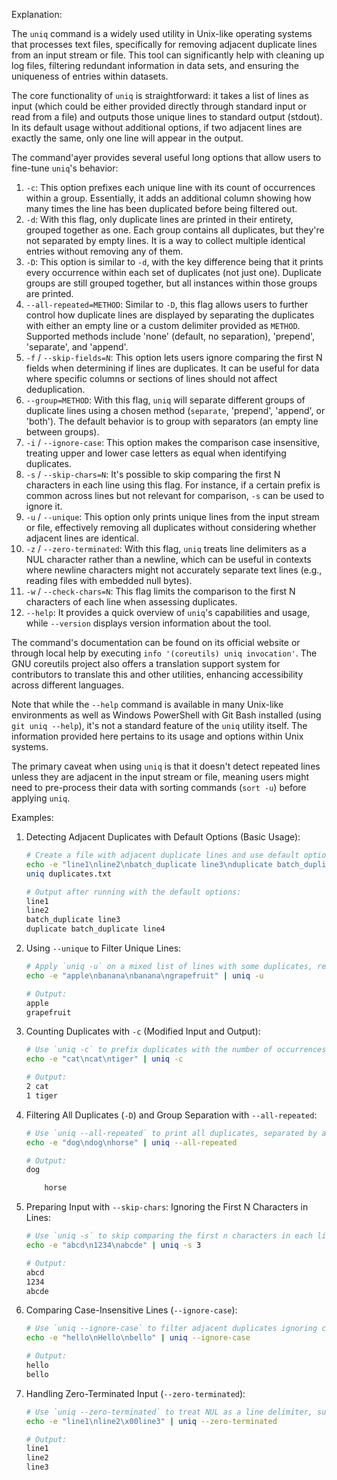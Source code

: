 Explanation:

The `uniq` command is a widely used utility in Unix-like operating systems that processes text files, specifically for removing adjacent duplicate lines from an input stream or file. This tool can significantly help with cleaning up log files, filtering redundant information in data sets, and ensuring the uniqueness of entries within datasets.

The core functionality of `uniq` is straightforward: it takes a list of lines as input (which could be either provided directly through standard input or read from a file) and outputs those unique lines to standard output (stdout). In its default usage without additional options, if two adjacent lines are exactly the same, only one line will appear in the output.

The command'ayer provides several useful long options that allow users to fine-tune `uniq`'s behavior:

1. `-c`: This option prefixes each unique line with its count of occurrences within a group. Essentially, it adds an additional column showing how many times the line has been duplicated before being filtered out.
2. `-d`: With this flag, only duplicate lines are printed in their entirety, grouped together as one. Each group contains all duplicates, but they're not separated by empty lines. It is a way to collect multiple identical entries without removing any of them.
3. `-D`: This option is similar to `-d`, with the key difference being that it prints every occurrence within each set of duplicates (not just one). Duplicate groups are still grouped together, but all instances within those groups are printed.
4. `--all-repeated=METHOD`: Similar to `-D`, this flag allows users to further control how duplicate lines are displayed by separating the duplicates with either an empty line or a custom delimiter provided as `METHOD`. Supported methods include 'none' (default, no separation), 'prepend', 'separate', and 'append'.
5. `-f` / `--skip-fields=N`: This option lets users ignore comparing the first N fields when determining if lines are duplicates. It can be useful for data where specific columns or sections of lines should not affect deduplication.
6. `--group=METHOD`: With this flag, `uniq` will separate different groups of duplicate lines using a chosen method (`separate`, 'prepend', 'append', or 'both'). The default behavior is to group with separators (an empty line between groups).
7. `-i` / `--ignore-case`: This option makes the comparison case insensitive, treating upper and lower case letters as equal when identifying duplicates.
8. `-s` / `--skip-chars=N`: It's possible to skip comparing the first N characters in each line using this flag. For instance, if a certain prefix is common across lines but not relevant for comparison, `-s` can be used to ignore it.
9. `-u` / `--unique`: This option only prints unique lines from the input stream or file, effectively removing all duplicates without considering whether adjacent lines are identical.
10. `-z` / `--zero-terminated`: With this flag, `uniq` treats line delimiters as a NUL character rather than a newline, which can be useful in contexts where newline characters might not accurately separate text lines (e.g., reading files with embedded null bytes).
11. `-w` / `--check-chars=N`: This flag limits the comparison to the first N characters of each line when assessing duplicates.
12. `--help`: It provides a quick overview of `uniq`'s capabilities and usage, while `--version` displays version information about the tool.

The command's documentation can be found on its official website or through local help by executing `info '(coreutils) uniq invocation'`. The GNU coreutils project also offers a translation support system for contributors to translate this and other utilities, enhancing accessibility across different languages.

Note that while the `--help` command is available in many Unix-like environments as well as Windows PowerShell with Git Bash installed (using `git uniq --help`), it's not a standard feature of the `uniq` utility itself. The information provided here pertains to its usage and options within Unix systems.

The primary caveat when using `uniq` is that it doesn't detect repeated lines unless they are adjacent in the input stream or file, meaning users might need to pre-process their data with sorting commands (`sort -u`) before applying `uniq`.

Examples:

1. Detecting Adjacent Duplicates with Default Options (Basic Usage):
   ```bash
   # Create a file with adjacent duplicate lines and use default options in `uniq` to filter them out.
   echo -e "line1\nline2\nbatch_duplicate line3\nduplicate batch_duplicate line4" > duplicates.txt
   uniq duplicates.txt
   
   # Output after running with the default options:
   line1
   line2
   batch_duplicate line3
   duplicate batch_duplicate line4
   ```

2. Using `--unique` to Filter Unique Lines:
   ```bash
   # Apply `uniq -u` on a mixed list of lines with some duplicates, removing only the unique ones.
   echo -e "apple\nbanana\nbanana\ngrapefruit" | uniq -u
   
   # Output:
   apple
   grapefruit
   ```

3. Counting Duplicates with `-c` (Modified Input and Output):
   ```bash
   # Use `uniq -c` to prefix duplicates with the number of occurrences in a list.
   echo -e "cat\ncat\ntiger" | uniq -c
   
   # Output:
   2 cat
   1 tiger
   ```

4. Filtering All Duplicates (`-D`) and Group Separation with `--all-repeated`:
   ```bash
   # Use `uniq --all-repeated` to print all duplicates, separated by an empty line.
   echo -e "dog\ndog\nhorse" | uniq --all-repeated
   
   # Output:
   dog
   
       horse
   ```

5. Preparing Input with `--skip-chars`: Ignoring the First N Characters in Lines:
   ```bash
   # Use `uniq -s` to skip comparing the first n characters in each line before filtering duplicates.
   echo -e "abcd\n1234\nabcde" | uniq -s 3
   
   # Output:
   abcd
   1234
   abcde
   ```

6. Comparing Case-Insensitive Lines (`--ignore-case`):
   ```bash
   # Use `uniq --ignore-case` to filter adjacent duplicates ignoring case differences.
   echo -e "hello\nHello\nbello" | uniq --ignore-case
   
   # Output:
   hello
   bello
   ```

7. Handling Zero-Terminated Input (`--zero-terminated`):
   ```bash
   # Use `uniq --zero-terminated` to treat NUL as a line delimiter, suitable for processing binary data.
   echo -e "line1\nline2\x00line3" | uniq --zero-terminated
   
   # Output:
   line1
   line2
   line3
   ```
